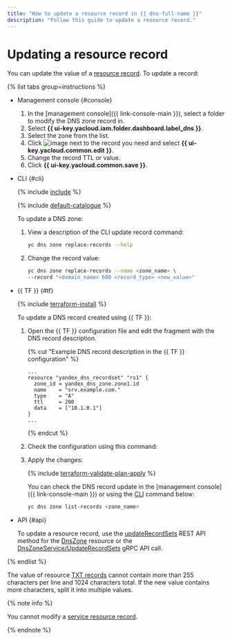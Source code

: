 ```yaml
---
title: "How to update a resource record in {{ dns-full-name }}"
description: "Follow this guide to update a resource record."
---
```


# Updating a resource record

You can update the value of a [resource record](../concepts/resource-record.md). To update a record:

{% list tabs group=instructions %}

- Management console {#console}

  1. In the [management console]({{ link-console-main }}), select a folder to modify the DNS zone record in.
  1. Select **{{ ui-key.yacloud.iam.folder.dashboard.label_dns }}**.
  1. Select the zone from the list.
  1. Click ![image](../../_assets/console-icons/ellipsis.svg) next to the record you need and select **{{ ui-key.yacloud.common.edit }}**.
  1. Change the record TTL or value.
  1. Click **{{ ui-key.yacloud.common.save }}**.

- CLI {#cli}

  {% include [include](../../_includes/cli-install.md) %}

  {% include [default-catalogue](../../_includes/default-catalogue.md) %}

  To update a DNS zone:

  1. View a description of the CLI update record command:

     ```bash
     yc dns zone replace-records --help
     ```

  1. Change the record value:

     ```bash
     yc dns zone replace-records --name <zone_name> \
     --record "<domain_name> 600 <record_type> <new_value>"
     ```

- {{ TF }} {#tf}

  {% include [terraform-install](../../_includes/terraform-install.md) %}

  To update a DNS record created using {{ TF }}:

  1. Open the {{ TF }} configuration file and edit the fragment with the DNS record description.

     {% cut "Example DNS record description in the {{ TF }} configuration" %}

     ```hcl
     ...
     resource "yandex_dns_recordset" "rs1" {
       zone_id = yandex_dns_zone.zone1.id
       name    = "srv.example.com."
       type    = "A"
       ttl     = 200
       data    = ["10.1.0.1"]
     }
     ...
     ```

     {% endcut %}

  1. Check the configuration using this command:

  1. Apply the changes:

      {% include [terraform-validate-plan-apply](../../_tutorials/_tutorials_includes/terraform-validate-plan-apply.md) %}

     You can check the DNS record update in the [management console]({{ link-console-main }}) or using the [CLI](../../cli/quickstart.md) command below:

     ```bash
     yc dns zone list-records <zone_name>
     ```

- API {#api}

  To update a resource record, use the [updateRecordSets](../api-ref/DnsZone/updateRecordSets.md) REST API method for the [DnsZone](../api-ref/DnsZone/index.md) resource or the [DnsZoneService/UpdateRecordSets](../api-ref/grpc/dns_zone_service.md#UpdateRecordSets) gRPC API call.

{% endlist %}

The value of resource [TXT records](../concepts/resource-record.md#txt) cannot contain more than 255 characters per line and 1024 characters total. If the new value contains more characters, split it into multiple values.

{% note info %}

You cannot modify a [service resource record](../concepts/resource-record.md#service-records).

{% endnote %}
